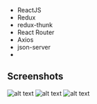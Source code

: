 - ReactJS
- Redux
- redux-thunk
- React Router
- Axios
- json-server
-

<h2>Screenshots</h2>

![alt text](https://github.com/zyusifov02/react-pizza/blob/main/images/Screenshot_2.png?raw=true)
![alt text](https://github.com/zyusifov02/react-pizza/blob/main/images/Screenshot_3.png?raw=true)
![alt text](https://github.com/zyusifov02/react-pizza/blob/main/images/Screenshot_4.png?raw=true)
